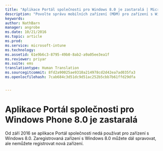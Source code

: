 ```yaml
---
title: "Aplikace Portál společnosti pro Windows 8.0 je zastaralá | Microsoft Intune"
description: "Povolte správu mobilních zařízení (MDM) pro zařízení s Windows Phone 8.0 pomocí služby Microsoft Intune."
keywords: 
author: NathBarn
manager: angrobe
ms.date: 10/21/2016
ms.topic: article
ms.prod: 
ms.service: microsoft-intune
ms.technology: 
ms.assetid: 61e9b6c3-8795-49b0-8ab2-a9a05ee3ea1f
ms.reviewer: priyar
ms.suite: ems
translationtype: Human Translation
ms.sourcegitcommit: 8fd2a90025ae9310a214978cd2d42ea7ad035fa3
ms.openlocfilehash: 7cab684c3d51dc9d51ac252b5cbb7b61ffd29dfa


---
```


#  Aplikace Portál společnosti pro Windows Phone 8.0 je zastaralá

Od září 2016 se aplikace Portál společnosti nedá používat pro zařízení s Windows 8.0. Zaregistrovaná zařízení s Windows 8.0 můžete dál spravovat, ale nemůžete registrovat nová zařízení.



<!--HONumber=Oct16_HO4-->


